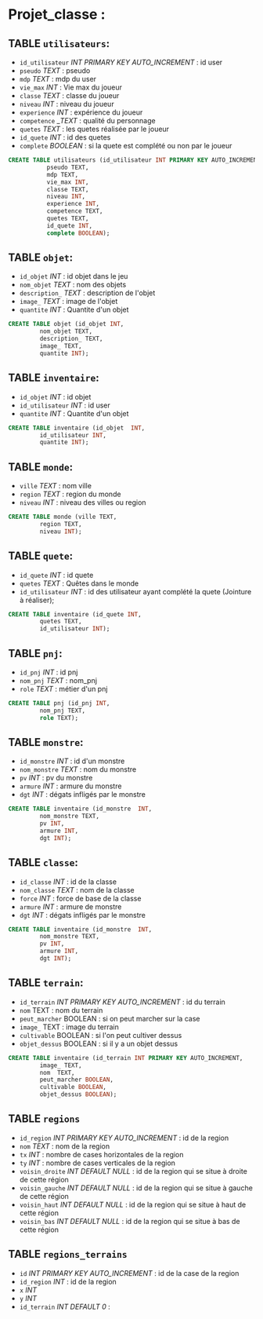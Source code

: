 # Projet_classe :

## TABLE `utilisateurs`:
 - `id_utilisateur` *INT PRIMARY KEY AUTO_INCREMENT* : id user
 - `pseudo` _TEXT_ : pseudo
 - `mdp` _TEXT_ : mdp du user
 - `vie_max` _INT_ : Vie max du joueur
 - `classe` _TEXT_ : classe du joueur
 - `niveau` _INT_ : niveau du joueur
 - `experience` _INT_ : expérience du joueur
 - `competence` __TEXT_ : qualité du personnage
 - `quetes` _TEXT_ : les quetes réalisée par le joueur
 - `id_quete` _INT_ : id des quetes
 - `complete` _BOOLEAN_ : si la quete est complété ou non par le joueur


```sql
CREATE TABLE utilisateurs (id_utilisateur INT PRIMARY KEY AUTO_INCREMENT,
	       pseudo TEXT,
		   mdp TEXT,
		   vie_max INT,
		   classe TEXT,
		   niveau INT,
		   experience INT,
		   competence TEXT,
		   quetes TEXT,
		   id_quete INT,
		   complete BOOLEAN);
```


## TABLE `objet`:
 - `id_objet` _INT_ : id objet dans le jeu
 - `nom_objet` _TEXT_ : nom des objets
 - `description_` _TEXT_ : description de l'objet
 - `image_` _TEXT_ : image de l'objet
 - `quantite` _INT_ : Quantite d'un objet

```sql
CREATE TABLE objet (id_objet INT,
	     nom_objet TEXT,
		 description_ TEXT,
		 image_ TEXT,
	     quantite INT);
```


## TABLE `inventaire`:
 - `id_objet` _INT_ : id objet
 - `id_utilisateur` _INT_ : id user
 - `quantite` _INT_ : Quantite d'un objet

```sql
CREATE TABLE inventaire (id_objet  INT,
	     id_utilisateur INT,
	     quantite INT);
```


## TABLE `monde`:
 - `ville` _TEXT_ : nom ville
 - `region` _TEXT_ : region du monde
 - `niveau` _INT_ : niveau des villes ou region

```sql
CREATE TABLE monde (ville TEXT,
	     region TEXT,
		 niveau INT);
```


## TABLE `quete`:
 - `id_quete` _INT_ : id quete
 - `quetes` _TEXT_ : Quêtes dans le monde
 - `id_utilisateur` _INT_ : id des utilisateur ayant complété la quete (Jointure à réaliser);

```sql
CREATE TABLE inventaire (id_quete INT,
	     quetes TEXT,
		 id_utilisateur INT);
```


## TABLE `pnj`:
 - `id_pnj` _INT_ : id pnj
 - `nom_pnj` _TEXT_ : nom_pnj
 - `role` _TEXT_ : métier d'un pnj

```sql
CREATE TABLE pnj (id_pnj INT,
	     nom_pnj TEXT,
	     role TEXT);
```


## TABLE `monstre`:
 - `id_monstre` _INT_ : id d'un monstre
 - `nom_monstre` _TEXT_ : nom du monstre
 - `pv` _INT_ : pv du monstre
 - `armure` _INT_ : armure du monstre
 - `dgt` _INT_ : dégats infligés par le monstre

```sql
CREATE TABLE inventaire (id_monstre  INT,
	     nom_monstre TEXT,
	     pv INT,
		 armure INT,
		 dgt INT);
```


## TABLE `classe`:
 - `id_classe` _INT_ : id de la classe
 - `nom_classe` _TEXT_ : nom de la classe
 - `force` _INT_ : force de base de la classe
 - `armure` _INT_ : armure de monstre
 - `dgt` _INT_ : dégats infligés par le monstre

```sql
CREATE TABLE inventaire (id_monstre  INT,
	     nom_monstre TEXT,
	     pv INT,
		 armure INT,
		 dgt INT);
```


## TABLE `terrain`:
 - `id_terrain` *INT PRIMARY KEY AUTO_INCREMENT* : id du terrain
 - `nom` TEXT : nom du terrain
 - `peut_marcher` BOOLEAN : si on peut marcher sur la case
 - `image_` TEXT : image du terrain
 - `cultivable` BOOLEAN : si l'on peut cultiver dessus
 - `objet_dessus` BOOLEAN : si il y a un objet dessus

```sql
CREATE TABLE inventaire (id_terrain INT PRIMARY KEY AUTO_INCREMENT,
		 image_ TEXT,
		 nom  TEXT,
	     peut_marcher BOOLEAN,
		 cultivable BOOLEAN,
		 objet_dessus BOOLEAN);
```

## TABLE `regions`
 - `id_region` *INT PRIMARY KEY AUTO_INCREMENT* : id de la region
 - `nom` _TEXT_ : nom de la region
 - `tx` _INT_ : nombre de cases horizontales de la region
 - `ty` _INT_ : nombre de cases verticales de la region
 - `voisin_droite` _INT DEFAULT NULL_ : id de la region qui se situe à droite de cette région
 - `voisin_gauche` _INT DEFAULT NULL_ : id de la region qui se situe à gauche de cette région
 - `voisin_haut` _INT DEFAULT NULL_ : id de la region qui se situe à haut de cette région
 - `voisin_bas` _INT DEFAULT NULL_ : id de la region qui se situe à bas de cette région

## TABLE `regions_terrains`
- `id` *INT PRIMARY KEY AUTO_INCREMENT* : id de la case de la region
- `id_region` _INT_ : id de la region
- `x` _INT_
- `y` _INT_
- `id_terrain` _INT DEFAULT 0_ :





